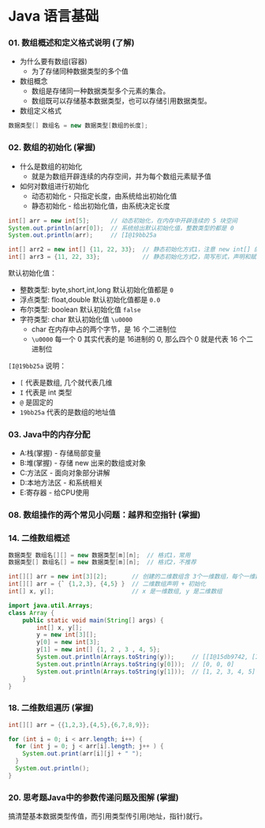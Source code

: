 # Java 语言基础

### 01. 数组概述和定义格式说明 (了解)

* 为什么要有数组(容器)
  * 为了存储同种数据类型的多个值
* 数组概念
  * 数组是存储同一种数据类型多个元素的集合。
  * 数组既可以存储基本数据类型，也可以存储引用数据类型。
* 数组定义格式
```java
数据类型[] 数组名 = new 数据类型[数组的长度];
```

### 02. 数组的初始化 (掌握)

* 什么是数组的初始化
  * 就是为数组开辟连续的内存空间，并为每个数组元素赋予值
* 如何对数组进行初始化
  * 动态初始化 - 只指定长度，由系统给出初始化值
  * 静态初始化 - 给出初始化值，由系统决定长度

```java
int[] arr = new int[5];      // 动态初始化，在内存中开辟连续的 5 块空间
System.out.println(arr[0]);  // 系统给出默认初始化值，整数类型的都是 0
System.out.println(arr);     // [I@19bb25a

int[] arr2 = new int[] {11, 22, 33};  // 静态初始化方式1，注意 new int[] 的中括号中不能出现数值
int[] arr3 = {11, 22, 33};            // 静态初始化方式2，简写形式，声明和赋值必须同时进行
```

默认初始化值：
  * 整数类型: byte,short,int,long 默认初始化值都是 `0`
  * 浮点类型: float,double 默认初始化值都是 `0.0`
  * 布尔类型: boolean 默认初始化值 `false`
  * 字符类型: char 默认初始化值 `\u0000`
    * char 在内存中占的两个字节，是 16 个二进制位
    * `\u0000` 每一个 0 其实代表的是 16进制的 0, 那么四个 0 就是代表 16 个二进制位

`[I@19bb25a` 说明：
  * `[` 代表是数组, 几个就代表几维
  * `I` 代表是 int 类型
  * `@` 是固定的
  * `19bb25a` 代表的是数组的地址值


### 03. Java中的内存分配

* A:栈(掌握) - 存储局部变量
* B:堆(掌握) - 存储 new 出来的数组或对象
* C:方法区 - 面向对象部分讲解
* D:本地方法区 - 和系统相关
* E:寄存器 - 给CPU使用

### 08. 数组操作的两个常见小问题：越界和空指针 (掌握)

### 14. 二维数组概述

```java
数据类型 数组名[][] = new 数据类型[m][n];  // 格式1，常用
数据类型[] 数组名[] = new 数据类型[m][n];  // 格式2，不推荐
```

```java
int[][] arr = new int[3][2];       // 创建的二维数组含 3个一维数组，每个一维数组有 2个元素
int[][] arr = {` {1,2,3}, {4,5} }  // 二维数组声明 + 初始化
int[] x, y[];                      // x 是一维数组, y 是二维数组
```

```java
import java.util.Arrays;
class Array {
	public static void main(String[] args) {
		int[] x, y[];
		y = new int[3][];
		y[0] = new int[3];
		y[1] = new int[] {1, 2 , 3 , 4, 5};
		System.out.println(Arrays.toString(y));     // [[I@15db9742, [I@6d06d69c, null]
		System.out.println(Arrays.toString(y[0]));  // [0, 0, 0]
		System.out.println(Arrays.toString(y[1]));  // [1, 2, 3, 4, 5]
	}
}
```

### 18. 二维数组遍历 (掌握)

```java
int[][] arr = {{1,2,3},{4,5},{6,7,8,9}};

for (int i = 0; i < arr.length; i++) {
  for (int j = 0; j < arr[i].length; j++ ) {
    System.out.print(arr[i][j] + " ");
  }
  System.out.println();
}
```

### 20. 思考题Java中的参数传递问题及图解 (掌握)

搞清楚基本数据类型传值，而引用类型传引用(地址，指针)就行。
